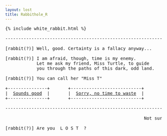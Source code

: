```yaml
---
layout: lost
title: Rabbithole_R
---
```

<pre>
{% include white_rabbit.html %}

-------------------------------------------------------------------
    
[rabbit(?)] Well, good. Certainty is a fallacy anyway...           

[rabbit(?)] I am afraid, though, time is my enemy.                 
            Let me ask my friend, Miss Turtle, to guide            
            you through the paths of this dark, odd land.          

[rabbit(?)] You can call her "Miss T"                             

+---------------+       +---------------------------+
|  <a href="/misst.html">Sounds good</a>  |       |  <a href="/index.html">Sorry, no time to waste</a>  |
+---------------+       +---------------------------+

-------------------------------------------------------------------

                                                     Not sure [you]

[rabbit(?)] Are you  L O S T  ?                                    

</pre>
